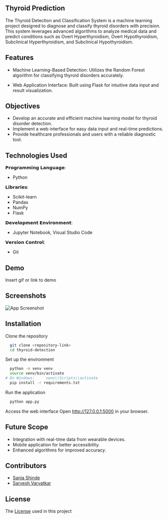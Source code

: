 
## Thyroid Prediction

The Thyroid Detection and Classification System is a machine learning project designed to diagnose and classify thyroid disorders with precision. This system leverages advanced algorithms to analyze medical data and predict conditions such as Overt Hyperthyroidism, Overt Hypothyroidism, Subclinical Hyperthyroidism, and Subclinical Hypothyroidism.
## Features

- Machine Learning-Based Detection: Utilizes the Random Forest algorithm for classifying thyroid disorders accurately.

- Web Application Interface: Built using Flask for intuitive data input and result visualization.


## Objectives
- Develop an accurate and efficient machine learning model for thyroid disorder detection.
- Implement a web interface for easy data input and real-time predictions.
- Provide healthcare professionals and users with a reliable diagnostic tool.
## Technologies Used
𝗣𝗿𝗼𝗴𝗿𝗮𝗺𝗺𝗶𝗻𝗴 𝗟𝗮𝗻𝗴𝘂𝗮𝗴𝗲: 
- Python
  
𝗟𝗶𝗯𝗿𝗮𝗿𝗶𝗲𝘀: 
- Scikit-learn 
- Pandas
- NumPy
- Flask

𝗗𝗲𝘃𝗲𝗹𝗼𝗽𝗺𝗲𝗻𝘁 𝗘𝗻𝘃𝗶𝗿𝗼𝗻𝗺𝗲𝗻𝘁: 
- Jupyter Notebook, Visual Studio Code

𝗩𝗲𝗿𝘀𝗶𝗼𝗻 𝗖𝗼𝗻𝘁𝗿𝗼𝗹: 
- Git

  
## Demo

Insert gif or link to demo


## Screenshots

![App Screenshot](https://via.placeholder.com/468x300?text=App+Screenshot+Here)


## Installation

Clone the repository

```bash
  git clone <repository-link>
  cd thyroid-detection
```
Set up the environment
```bash
  python -m venv venv
  source venv/bin/activate 
# On Windows:     venv\\Scripts\\activate
  pip install -r requirements.txt
  ```
Run the application
```bash
  python app.py
```
Access the web interface
 Open http://127.0.0.1:5000 in your browser.



    
## Future Scope
- Integration with real-time data from wearable devices.
- Mobile application for better accessibility.
- Enhanced algorithms for improved accuracy.
## Contributors
- [Sania Shinde](https://github.com/saniashinde28)
- [Sarvesh Varvatkar](https://github.com/sarveshv9)
## License

The [License](https://github.com/saniashinde28/Thyroid-Detection/blob/main/LICENSE) used in this project

